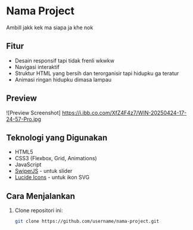 # Nama Project

Ambill jakk kek ma siapa ja khe nok

## Fitur

- Desain responsif tapi tidak frenli wkwkw
- Navigasi interaktif
- Struktur HTML yang bersih dan terorganisir tapi hidupku ga teratur
- Animasi ringan hidupku dimasa lampau

## Preview

![Preview Screenshot] https://i.ibb.co.com/XfZ4F4z7/WIN-20250424-17-24-57-Pro.jpg

## Teknologi yang Digunakan

- HTML5
- CSS3 (Flexbox, Grid, Animations)
- JavaScript
- [SwiperJS](https://swiperjs.com/) - untuk slider
- [Lucide Icons](https://lucide.dev/) - untuk ikon SVG

## Cara Menjalankan

1. Clone repositori ini:
   ```bash
   git clone https://github.com/username/nama-project.git
